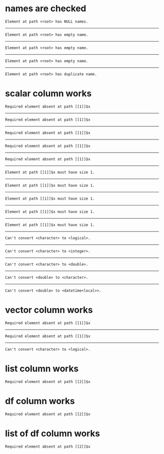 # names are checked

    Element at path <root> has NULL names.

---

    Element at path <root> has empty name.

---

    Element at path <root> has empty name.

---

    Element at path <root> has empty name.

---

    Element at path <root> has duplicate name.

# scalar column works

    Required element absent at path [[1]]$x

---

    Required element absent at path [[1]]$x

---

    Required element absent at path [[1]]$x

---

    Required element absent at path [[1]]$x

---

    Required element absent at path [[1]]$x

---

    Element at path [[1]]$x must have size 1.

---

    Element at path [[1]]$x must have size 1.

---

    Element at path [[1]]$x must have size 1.

---

    Element at path [[1]]$x must have size 1.

---

    Element at path [[1]]$x must have size 1.

---

    Can't convert <character> to <logical>.

---

    Can't convert <character> to <integer>.

---

    Can't convert <character> to <double>.

---

    Can't convert <double> to <character>.

---

    Can't convert <double> to <datetime<local>>.

# vector column works

    Required element absent at path [[1]]$x

---

    Required element absent at path [[1]]$x

---

    Can't convert <character> to <logical>.

# list column works

    Required element absent at path [[2]]$x

# df column works

    Required element absent at path [[2]]$x

# list of df column works

    Required element absent at path [[2]]$x

